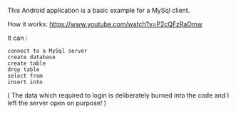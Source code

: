This Android application is a basic example for a MySql client.

How it works:   https://www.youtube.com/watch?v=P2cQFzRaOmw

It can :

    connect to a MySql server
    create database
    create table
    drop table
    select from
    insert into

( The data which required to login is deliberately burned into the code and I left the server open on purpose! )
